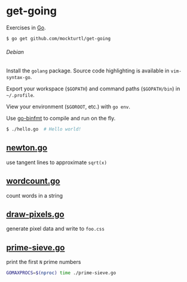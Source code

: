 get-going
=========

Exercises in [Go](http://tour.golang.org/).

```sh
$ go get github.com/mockturtl/get-going
```

###### Debian

Install the `golang` package.  Source code highlighting is available in `vim-syntax-go`.

Export your workspace (`$GOPATH`) and command paths (`$GOPATH/bin`) in `~/.profile`.

View your environment (`$GOROOT`, etc.) with `go env`.

Use [go-binfmt](https://github.com/str1ngs/go-binfmt) to compile and run on the fly.

```sh
$ ./hello.go  # Hello world!
```

[newton.go](http://tour.golang.org/#45)
-----------

use tangent lines to approximate `sqrt(x)`

[wordcount.go](http://tour.golang.org/#46)
--------------

count words in a string

[draw-pixels.go](http://tour.golang.org/#47)
----------------

generate pixel data and write to `foo.css`

[prime-sieve.go](http://golang.org/doc/play/sieve.go)
----------------

print the first `N` prime numbers

```sh
GOMAXPROCS=$(nproc) time ./prime-sieve.go
```
